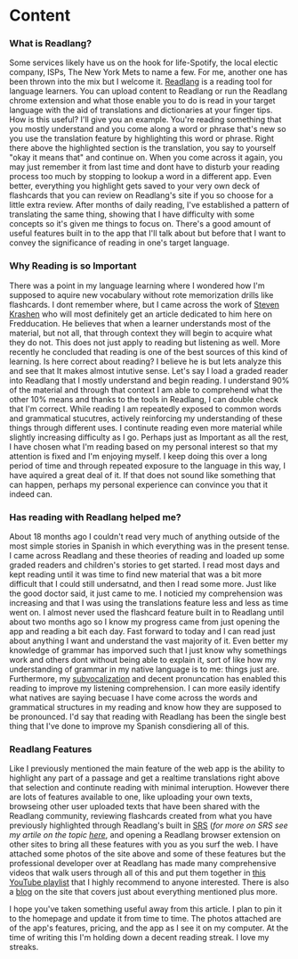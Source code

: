 # Content 

### What is Readlang? 

Some services likely have us on the hook for life-Spotify, the local electic company, ISPs, The New York Mets to name a few.  For me, another one has been thrown into the mix but I welcome it. [Readlang](https://readlang.com/landing-page) is a reading tool for language learners. You can upload content to Readlang or run the Readlang chrome extension and what those enable you to do is read in your target language with the aid of translations and dictionaries at your finger tips. How is this useful? I'll give you an example. You're reading something that you mostly understand and you come along a word or phrase that's new so you use the translation feature by highlighting this word or phrase. Right there above the highlighted section is the translation, you say to yourself "okay it means that" and continue on. When you come across it again, you may just remember it from last time and dont have to disturb your reading process too much by stopping to lookup a word in a different app. Even better, everything you highlight gets saved to your very own deck of flashcards that you can review on Readlang's site if you so choose for a little extra review. After months of daily reading, I've established a pattern of translating the same thing, showing that I have difficulty with some concepts so it's given me things to focus on. There's a good amount of useful features built in to the app that I'll talk about but before that I want to convey the significance of reading in one's target language. 

### Why Reading is so Important

There was a point in my language learning where I wondered how I'm supposed to aquire new vocabulary without rote memorization drills like flashcards. I dont remember where, but I came across the work of [Steven Krashen](https://en.wikipedia.org/wiki/Stephen_Krashen) who will most definitely get an article dedicated to him here on Fredducation. He believes that when a learner understands most of the material, but not all, that through context they will begin to acquire what they do not. This does not just apply to reading but listening as well. More recently he concluded that reading is one of the best sources of this kind of learning. Is here correct about reading? I believe he is but lets analyze this and see that It makes almost intutive sense. Let's say I load a graded reader into Readlang that I mostly understand and begin reading. I understand 90% of the material and through that context I am able to comprehend what the other 10% means and thanks to the tools in Readlang, I can double check that I'm correct. While reading I am repeatedly exposed to common words and grammatical stucutres, actively reinforcing my understanding of these things through different uses. I continute reading even more material while slightly increasing difficulty as I go. Perhaps just as Important as all the rest, I have chosen what I'm reading based on my personal interest so that my attention is fixed and I'm enjoying myself. I keep doing this over a long period of time and through repeated exposure to the language in this way, I have aquired a great deal of it. If that does not sound like something that can happen, perhaps my personal experience can convince you that it indeed can. 

### Has reading with Readlang helped me?

About 18 months ago I couldn't read very much of anything outside of the most simple stories in Spanish in which everything was in the present tense. I came across Readlang and these theories of reading and loaded up some graded readers and children's stories to get started. I read most days and kept reading until it was time to find new material that was a bit more difficult that I could still undersatnd, and then I read some more. Just like the good doctor said, it just came to me. I noticied my comprehension was increasing and that I was using the translations feature less and less as time went on. I almost never used the flashcard feature built in to Readlang until about two months ago so I know my progress came from just opening the app and reading a bit each day. Fast forward to today and I can read just about anything I want and understand the vast majority of it. Even better my knowledge of grammar has imporved such that I just know why somethings work and others dont without being able to explain it, sort of like how my understanding of grammar in my native language is to me: things just are. Furthermore, my [subvocalization](https://en.wikipedia.org/wiki/Subvocalization#:~:text=Subvocalization%2C%20or%20silent%20speech%2C%20is,read%2C%20potentially%20reducing%20cognitive%20load.) and decent pronuncation has enabled this reading to improve my listening comprehension. I can more easily identify what natives are saying becuase I have come across the words and grammatical structures in my reading and know how they are supposed to be pronounced. I'd say that reading with Readlang has been the single best thing that I've done to improve my Spanish consdiering all of this. 

### Readlang Features 

Like I previously mentioned the main feature of the web app is the ability to highlight any part of a passage and get a realtime translations right above that selection and continute reading with minimal interuption. However there are lots of features available to one, like uploading your own texts, browseing other user uploaded texts that have been shared with the Readlang community, reviewing flashcards created from what you have previously highlighted through Readlang's built in [SRS](https://en.wikipedia.org/wiki/Spaced_repetition) (*for more on SRS see my artile on the topic [here](https://www.fredducation.co/articles/resource-anki/)*, and opening a Readlang browser extension on other sites to bring all these features with you as you surf the web. I have attached some photos of the site above and some of these features but the professional developer over at Readlang has made many comprehensive videos that walk users through all of this and put them together in [this YouTube playlist](https://www.youtube.com/playlist?list=PLIGa-eWCssj9K_PpNGLnIs8vcENanVx3_) that I highly recommend to anyone interested. There is also a [blog](https://blog.readlang.com/posts) on the site that covers just about everything mentioned plus more. 

I hope you've taken something useful away from this article. I plan to pin it to the homepage and update it from time to time. The photos attached are of the app's features, pricing, and the app as I see it on my computer. At the time of writing this I'm holding down a decent reading streak. I love my streaks. 


